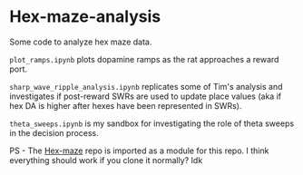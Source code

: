 # Hex-maze-analysis

Some code to analyze hex maze data.

`plot_ramps.ipynb` plots dopamine ramps as the rat approaches a reward port.

`sharp_wave_ripple_analysis.ipynb` replicates some of Tim's analysis and investigates if post-reward SWRs are used to update place values (aka if hex DA is higher after hexes have been represented in SWRs).

`theta_sweeps.ipynb` is my sandbox for investigating the role of theta sweeps in the decision process.

PS - The [Hex-maze](https://github.com/calderast/Hex-maze/tree/main) repo is imported as a module for this repo. I think everything should work if you clone it normally? Idk
